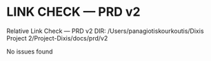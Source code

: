 # LINK CHECK — PRD v2

Relative Link Check — PRD v2
DIR: /Users/panagiotiskourkoutis/Dixis Project 2/Project-Dixis/docs/prd/v2


No issues found
